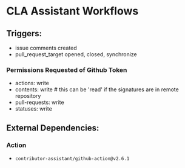 # CLA Assistant Workflows

## Triggers:
- issue comments created
- pull_request_target opened, closed, synchronize

### Permissions Requested of Github Token
- actions: write
- contents: write # this can be 'read' if the signatures are in remote repository
- pull-requests: write
- statuses: write

## External Dependencies:
### Action
- `contributor-assistant/github-action@v2.6.1`
